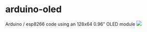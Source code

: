 # arduino-oled
Arduino / esp8266 code using  an 128x64 0.96" OLED module
![](http://i.imgur.com/kedhB8I.jpg)
